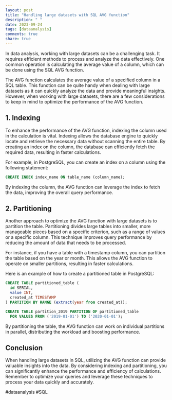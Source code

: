 ```yaml
---
layout: post
title: "Handling large datasets with SQL AVG function"
description: " "
date: 2023-09-24
tags: [dataanalysis]
comments: true
share: true
---
```


In data analysis, working with large datasets can be a challenging task. It requires efficient methods to process and analyze the data effectively. One common operation is calculating the average value of a column, which can be done using the SQL AVG function.

The AVG function calculates the average value of a specified column in a SQL table. This function can be quite handy when dealing with large datasets as it can quickly analyze the data and provide meaningful insights. However, when working with large datasets, there are a few considerations to keep in mind to optimize the performance of the AVG function.

## 1. Indexing

To enhance the performance of the AVG function, indexing the column used in the calculation is vital. Indexing allows the database engine to quickly locate and retrieve the necessary data without scanning the entire table. By creating an index on the column, the database can efficiently fetch the required data, resulting in faster calculations.

For example, in PostgreSQL, you can create an index on a column using the following statement:

```sql
CREATE INDEX index_name ON table_name (column_name);
```

By indexing the column, the AVG function can leverage the index to fetch the data, improving the overall query performance.

## 2. Partitioning

Another approach to optimize the AVG function with large datasets is to partition the table. Partitioning divides large tables into smaller, more manageable pieces based on a specific criterion, such as a range of values or a specific column. This technique improves query performance by reducing the amount of data that needs to be processed.

For instance, if you have a table with a timestamp column, you can partition the table based on the year or month. This allows the AVG function to operate on smaller partitions, resulting in faster calculations.

Here is an example of how to create a partitioned table in PostgreSQL:

```sql
CREATE TABLE partitioned_table (
  id SERIAL,
  value INT,
  created_at TIMESTAMP
) PARTITION BY RANGE (extract(year from created_at));

CREATE TABLE partition_2019 PARTITION OF partitioned_table
  FOR VALUES FROM ('2019-01-01') TO ('2020-01-01');
```

By partitioning the table, the AVG function can work on individual partitions in parallel, distributing the workload and boosting performance.

## Conclusion

When handling large datasets in SQL, utilizing the AVG function can provide valuable insights into the data. By considering indexing and partitioning, you can significantly enhance the performance and efficiency of calculations. Remember to optimize your queries and leverage these techniques to process your data quickly and accurately.

#dataanalysis #SQL